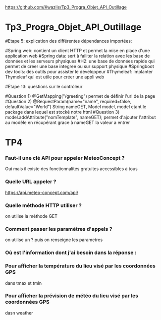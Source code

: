 https://github.com/Kwaziis/Tp3_Progra_Objet_API_Outillage
# Tp3_Progra_Objet_API_Outillage

#Etape 5: explication des différentes dépendances importées:

#Spring web:
contient un client HTTP et permet la mise en place d'une application web
#Spring data:
sert à failiter la relation avec les base de données et les serveurs physiques
#H2:
une base de données rapide qui permet de creer une base integree ou sur support physique
#Springboot dev tools:
des outils pour assister le développeur
#Thymeleaf: 
implanter Thymeleaf qui est utile pour créer une appli web
 
#Etape 13: questions sur le contrôleur

#Question 1)
 @GetMapping("/greeting") permet de définir l'url de la page
#Question 2)
@RequestParam(name="name", required=false, defaultValue="World") String nameGET, Model model, model etant le package dans lequel est stocké notre html
#Question 3)
model.addAttribute("nomTemplate", nameGET); permet d'ajouter l'attribut au modèle en récupérant grace à nameGET la valeur a entrer

# TP4

### Faut-il une clé API pour appeler MeteoConcept ?
Oui mais il existe des fonctionnalités gratuites accessibles à tous
### Quelle URL appeler ?
https://api.meteo-concept.com/api/
### Quelle méthode HTTP utiliser ?
on utilise la méthode GET
### Comment passer les paramètres d'appels ?
on utilise un ? puis on renseigne les parametres
### Où est l'information dont j'ai besoin dans la réponse :
### Pour afficher la température du lieu visé par les coordonnées GPS
dans tmax et tmin
### Pour afficher la prévision de météo du lieu visé par les coordonnées GPS
dasn weather
